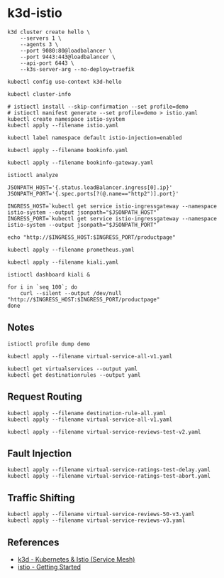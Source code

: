 # k3d-istio

```
k3d cluster create hello \
    --servers 1 \
    --agents 3 \
    --port 9080:80@loadbalancer \
    --port 9443:443@loadbalancer \
    --api-port 6443 \
    --k3s-server-arg --no-deploy=traefik

kubectl config use-context k3d-hello

kubectl cluster-info
```

```
# istioctl install --skip-confirmation --set profile=demo
# istioctl manifest generate --set profile=demo > istio.yaml
kubectl create namespace istio-system
kubectl apply --filename istio.yaml

kubectl label namespace default istio-injection=enabled
```

```
kubectl apply --filename bookinfo.yaml

kubectl apply --filename bookinfo-gateway.yaml

istioctl analyze
```

```
JSONPATH_HOST='{.status.loadBalancer.ingress[0].ip}'
JSONPATH_PORT='{.spec.ports[?(@.name=="http2")].port}'

INGRESS_HOST=`kubectl get service istio-ingressgateway --namespace istio-system --output jsonpath="$JSONPATH_HOST"`
INGRESS_PORT=`kubectl get service istio-ingressgateway --namespace istio-system --output jsonpath="$JSONPATH_PORT"`

echo "http://$INGRESS_HOST:$INGRESS_PORT/productpage"
```

```
kubectl apply --filename prometheus.yaml

kubectl apply --filename kiali.yaml

istioctl dashboard kiali &

for i in `seq 100`; do
    curl --silent --output /dev/null "http://$INGRESS_HOST:$INGRESS_PORT/productpage"
done
```

## Notes

```
istioctl profile dump demo
```

```
kubectl apply --filename virtual-service-all-v1.yaml

kubectl get virtualservices --output yaml
kubectl get destinationrules --output yaml
```

## Request Routing

```
kubectl apply --filename destination-rule-all.yaml
kubectl apply --filename virtual-service-all-v1.yaml

kubectl apply --filename virtual-service-reviews-test-v2.yaml
```

## Fault Injection

```
kubectl apply --filename virtual-service-ratings-test-delay.yaml
kubectl apply --filename virtual-service-ratings-test-abort.yaml
```

## Traffic Shifting

```
kubectl apply --filename virtual-service-reviews-50-v3.yaml
kubectl apply --filename virtual-service-reviews-v3.yaml
```

## References

* [k3d - Kubernetes & Istio (Service Mesh)](https://brettmostert.medium.com/k3d-kubernetes-istio-service-mesh-286a7ba3a64f)
* [istio - Getting Started](https://istio.io/latest/docs/setup/getting-started/)
